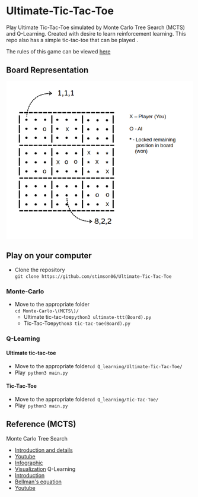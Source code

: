 # Ultimate-Tic-Tac-Toe
Play Ultimate Tic-Tac-Toe simulated by Monte Carlo Tree Search (MCTS) and Q-Learning. Created with desire to learn reinforcement learning. 
This repo also has a simple tic-tac-toe that can be played .

The rules of this game can be viewed [here](http://mathwithbaddrawings.com/2013/06/16/ultimate-tic-tac-toe/)

## Board Representation
![alt text](https://github.com/stimson06/Ultimate-Tic-Tac-Toe/blob/master/Monte-Carlo-(MCTS)/Board_details.png)

## Play on your computer
* Clone the repository \
```git clone https://github.com/stimson06/Ultimate-Tic-Tac-Toe```

### Monte-Carlo
  - Move to the appropriate folder\
  ```cd Monte-Carlo-\(MCTS\)/```
    + Ultimate tic-tac-toe```python3 ultimate-ttt(Board).py```
    + Tic-Tac-Toe```python3 tic-tac-toe(Board).py```
    
    
### Q-Learning
  #### Ultimate tic-tac-toe
  - Move to the appropriate folder```cd Q_learning/Ultimate-Tic-Tac-Toe/```
  - Play``` python3 main.py```
  #### Tic-Tac-Toe
  - Move to the appropriate folder```cd Q_learning/Tic-Tac-Toe/```
  - Play``` python3 main.py```
 
 ## Reference (MCTS)
 Monte Carlo Tree Search
  - [Introduction and details](http://jeffbradberry.com/posts/2015/09/intro-to-monte-carlo-tree-search/)
  - [Youtube](https://www.youtube.com/watch?v=hmQogtp6-fs)
  - [Infographic](https://medium.com/applied-data-science/alphago-zero-explained-in-one-diagram-365f5abf67e0)
  - [Visualization](https://vgarciasc.github.io/mcts-viz/)
Q-Learning
  - [Introduction](https://towardsdatascience.com/simple-reinforcement-learning-q-learning-fcddc4b6fe56)
  - [Bellman's equation](https://www.analyticsvidhya.com/blog/2021/02/understanding-the-bellman-optimality-equation-in-reinforcement-learning/)
  - [Youtube](https://www.youtube.com/playlist?list=PLQVvvaa0QuDezJFIOU5wDdfy4e9vdnx-7)
  
